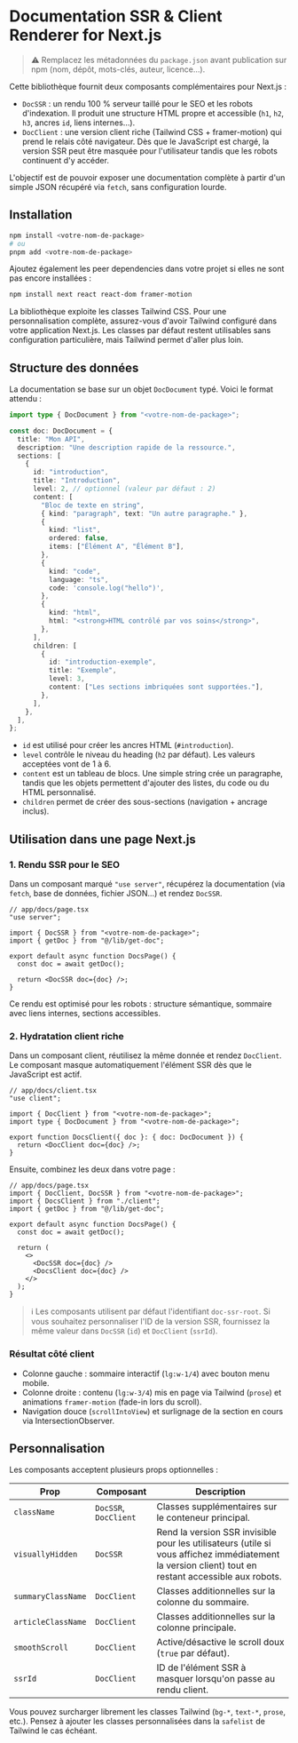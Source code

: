 # Documentation SSR & Client Renderer for Next.js

> ⚠️ Remplacez les métadonnées du `package.json` avant publication sur npm (nom, dépôt, mots-clés, auteur, licence...).

Cette bibliothèque fournit deux composants complémentaires pour Next.js :

- `DocSSR` : un rendu 100 % serveur taillé pour le SEO et les robots d'indexation. Il produit une structure HTML propre et accessible (`h1`, `h2`, `h3`, ancres `id`, liens internes…).
- `DocClient` : une version client riche (Tailwind CSS + framer-motion) qui prend le relais côté navigateur. Dès que le JavaScript est chargé, la version SSR peut être masquée pour l'utilisateur tandis que les robots continuent d'y accéder.

L'objectif est de pouvoir exposer une documentation complète à partir d'un simple JSON récupéré via `fetch`, sans configuration lourde.

## Installation

```bash
npm install <votre-nom-de-package>
# ou
pnpm add <votre-nom-de-package>
```

Ajoutez également les peer dependencies dans votre projet si elles ne sont pas encore installées :

```bash
npm install next react react-dom framer-motion
```

La bibliothèque exploite les classes Tailwind CSS. Pour une personnalisation complète, assurez-vous d'avoir Tailwind configuré dans votre application Next.js. Les classes par défaut restent utilisables sans configuration particulière, mais Tailwind permet d'aller plus loin.

## Structure des données

La documentation se base sur un objet `DocDocument` typé. Voici le format attendu :

```ts
import type { DocDocument } from "<votre-nom-de-package>";

const doc: DocDocument = {
  title: "Mon API",
  description: "Une description rapide de la ressource.",
  sections: [
    {
      id: "introduction",
      title: "Introduction",
      level: 2, // optionnel (valeur par défaut : 2)
      content: [
        "Bloc de texte en string",
        { kind: "paragraph", text: "Un autre paragraphe." },
        {
          kind: "list",
          ordered: false,
          items: ["Élément A", "Élément B"],
        },
        {
          kind: "code",
          language: "ts",
          code: 'console.log("hello")',
        },
        {
          kind: "html",
          html: "<strong>HTML contrôlé par vos soins</strong>",
        },
      ],
      children: [
        {
          id: "introduction-exemple",
          title: "Exemple",
          level: 3,
          content: ["Les sections imbriquées sont supportées."],
        },
      ],
    },
  ],
};
```

- `id` est utilisé pour créer les ancres HTML (`#introduction`).
- `level` contrôle le niveau du heading (`h2` par défaut). Les valeurs acceptées vont de 1 à 6.
- `content` est un tableau de blocs. Une simple string crée un paragraphe, tandis que les objets permettent d'ajouter des listes, du code ou du HTML personnalisé.
- `children` permet de créer des sous-sections (navigation + ancrage inclus).

## Utilisation dans une page Next.js

### 1. Rendu SSR pour le SEO

Dans un composant marqué `"use server"`, récupérez la documentation (via `fetch`, base de données, fichier JSON…) et rendez `DocSSR`.

```tsx
// app/docs/page.tsx
"use server";

import { DocSSR } from "<votre-nom-de-package>";
import { getDoc } from "@/lib/get-doc";

export default async function DocsPage() {
  const doc = await getDoc();

  return <DocSSR doc={doc} />;
}
```

Ce rendu est optimisé pour les robots : structure sémantique, sommaire avec liens internes, sections accessibles.

### 2. Hydratation client riche

Dans un composant client, réutilisez la même donnée et rendez `DocClient`. Le composant masque automatiquement l'élément SSR dès que le JavaScript est actif.

```tsx
// app/docs/client.tsx
"use client";

import { DocClient } from "<votre-nom-de-package>";
import type { DocDocument } from "<votre-nom-de-package>";

export function DocsClient({ doc }: { doc: DocDocument }) {
  return <DocClient doc={doc} />;
}
```

Ensuite, combinez les deux dans votre page :

```tsx
// app/docs/page.tsx
import { DocClient, DocSSR } from "<votre-nom-de-package>";
import { DocsClient } from "./client";
import { getDoc } from "@/lib/get-doc";

export default async function DocsPage() {
  const doc = await getDoc();

  return (
    <>
      <DocSSR doc={doc} />
      <DocsClient doc={doc} />
    </>
  );
}
```

> ℹ️ Les composants utilisent par défaut l'identifiant `doc-ssr-root`. Si vous souhaitez personnaliser l'ID de la version SSR, fournissez la même valeur dans `DocSSR` (`id`) et `DocClient` (`ssrId`).

### Résultat côté client

- Colonne gauche : sommaire interactif (`lg:w-1/4`) avec bouton menu mobile.
- Colonne droite : contenu (`lg:w-3/4`) mis en page via Tailwind (`prose`) et animations `framer-motion` (fade-in lors du scroll).
- Navigation douce (`scrollIntoView`) et surlignage de la section en cours via IntersectionObserver.

## Personnalisation

Les composants acceptent plusieurs props optionnelles :

| Prop               | Composant             | Description                                                                                                                                         |
| ------------------ | --------------------- | --------------------------------------------------------------------------------------------------------------------------------------------------- |
| `className`        | `DocSSR`, `DocClient` | Classes supplémentaires sur le conteneur principal.                                                                                                 |
| `visuallyHidden`   | `DocSSR`              | Rend la version SSR invisible pour les utilisateurs (utile si vous affichez immédiatement la version client) tout en restant accessible aux robots. |
| `summaryClassName` | `DocClient`           | Classes additionnelles sur la colonne du sommaire.                                                                                                  |
| `articleClassName` | `DocClient`           | Classes additionnelles sur la colonne principale.                                                                                                   |
| `smoothScroll`     | `DocClient`           | Active/désactive le scroll doux (`true` par défaut).                                                                                                |
| `ssrId`            | `DocClient`           | ID de l'élément SSR à masquer lorsqu'on passe au rendu client.                                                                                      |

Vous pouvez surcharger librement les classes Tailwind (`bg-*`, `text-*`, `prose`, etc.). Pensez à ajouter les classes personnalisées dans la `safelist` de Tailwind le cas échéant.

